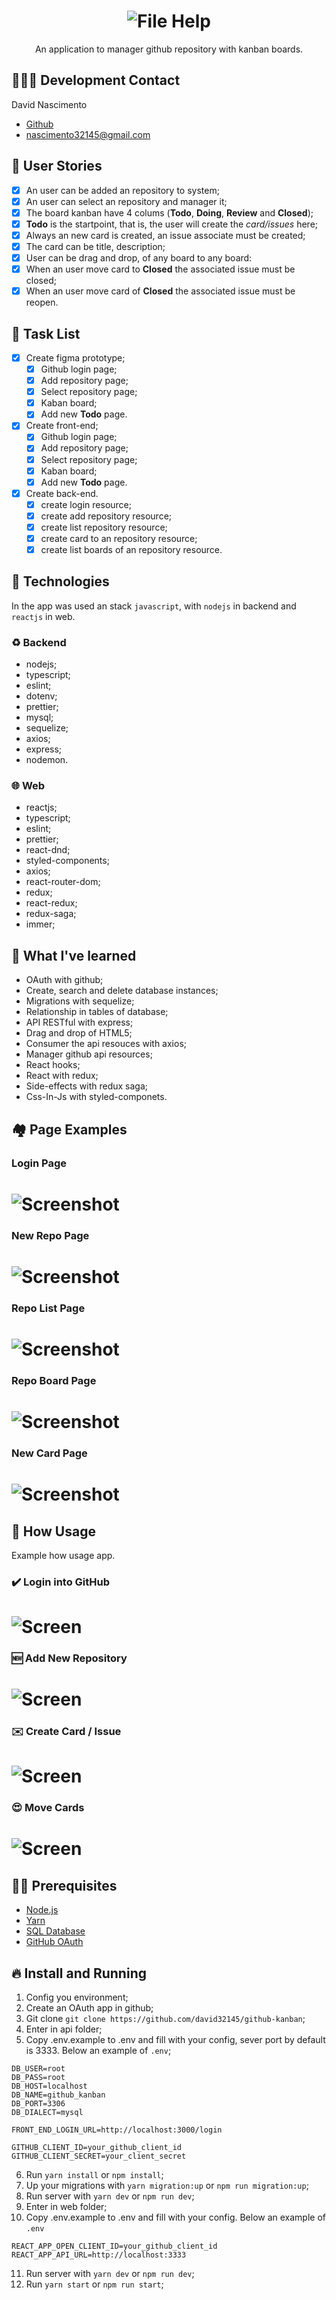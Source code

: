 <h1 align="center">
  <img alt="File Help" src="./assets/logo.png"  />
</h1>

<p align="center">
  An application to manager github repository with kanban boards.
</p>

## 👨🏼‍💻 Development Contact

David Nascimento

- [Github](https://github.com/david32145)
- [nascimento32145@gmail.com](https://gmail.com)

## 🚶 User Stories

- [x] An user can be added an repository to system;
- [x] An user can select an repository and manager it;
- [x] The board kanban have 4 colums (**Todo**, **Doing**, **Review** and **Closed**);
- [x] **Todo** is the startpoint, that is, the user will create the _card/issues_ here;
- [x] Always an new card is created, an issue associate must be created;
- [x] The card can be title, description;
- [x] User can be drag and drop, of any board to any board:
- [x] When an user move card to **Closed** the associated issue must be closed;
- [X] When an user move card of **Closed** the associated issue must be reopen.

## 📝 Task List

- [x] Create figma prototype;
  - [x] Github login page;
  - [x] Add repository page;
  - [x] Select repository page;
  - [x] Kaban board;
  - [x] Add new **Todo** page.
- [x] Create front-end;
  - [x] Github login page;
  - [x] Add repository page;
  - [x] Select repository page;
  - [x] Kaban board;
  - [x] Add new **Todo** page.
- [x] Create back-end.
  - [x] create login resource;
  - [x] create add repository resource;
  - [x] create list repository resource;
  - [x] create card to an repository resource;
  - [x] create list boards of an repository resource.

## 🚀 Technologies

In the app was used an stack `javascript`, with `nodejs` in backend and `reactjs` in web.

### ♻️ Backend

- nodejs;
- typescript;
- eslint;
- dotenv;
- prettier;
- mysql;
- sequelize;
- axios;
- express;
- nodemon.

### 🌐 Web

- reactjs;
- typescript;
- eslint;
- prettier;
- react-dnd;
- styled-components;
- axios;
- react-router-dom;
- redux;
- react-redux;
- redux-saga;
- immer;

## 🎌 What I've learned

- OAuth with github;
- Create, search and delete database instances;
- Migrations with sequelize;
- Relationship in tables of database;
- API RESTful with express;
- Drag and drop of HTML5;
- Consumer the api resouces with axios;
- Manager github api resources;
- React hooks;
- React with redux;
- Side-effects with redux saga;
- Css-In-Js with styled-componets.

## 🏘️ Page Examples

### Login Page

<h1 align="left">
  <img alt="Screenshot" src="./assets/login-page.png"/>
</h1>

### New Repo Page

<h1 align="left">
  <img alt="Screenshot" src="./assets/new-repo.png"/>
</h1>

### Repo List Page

<h1 align="left">
  <img alt="Screenshot" src="./assets/repo-list.png"/>
</h1>

### Repo Board Page

<h1 align="left">
  <img alt="Screenshot" src="./assets/board.png"/>
</h1>

### New Card Page

<h1 align="left">
  <img alt="Screenshot" src="./assets/new-card.png"/>
</h1>

## 🎥 How Usage

Example how usage app.

### ✔️ Login into GitHub

<h1 align="left">
  <img alt="Screen" src="./assets/login.gif"/>
</h1>

### 🆕 Add New Repository

<h1 align="left">
  <img alt="Screen" src="./assets/add-repo.gif"/>
</h1>

### ✉️ Create Card / Issue

<h1 align="left">
  <img alt="Screen" src="./assets/create-card.gif"/>
</h1>

### 😍 Move Cards

<h1 align="left">
  <img alt="Screen" src="./assets/move-cards.gif"/>
</h1>

## ✋🏻 Prerequisites

- [Node.js](https://nodejs.org/en/)
- [Yarn](https://yarnpkg.com/pt-BR/docs/install)
- [SQL Database](https://www.mysql.com/)
- [GitHub OAuth](https://github.com/settings/apps)

## 🔥 Install and Running

1. Config you environment;
2. Create an OAuth app in github;
3. Git clone `git clone https://github.com/david32145/github-kanban`;
4. Enter in api folder;
5. Copy .env.example to .env and fill with your config, sever port by default is 3333. Below an example of `.env`;
```env
DB_USER=root
DB_PASS=root
DB_HOST=localhost
DB_NAME=github_kanban
DB_PORT=3306
DB_DIALECT=mysql

FRONT_END_LOGIN_URL=http://localhost:3000/login

GITHUB_CLIENT_ID=your_github_client_id
GITHUB_CLIENT_SECRET=your_client_secret
```
6. Run `yarn install` or `npm install`;
7. Up your migrations with `yarn migration:up` or `npm run migration:up`;
8. Run server with `yarn dev` or `npm run dev`;
9. Enter in web folder;
10. Copy .env.example to .env and fill with your config. Below an example of `.env`

```env
REACT_APP_OPEN_CLIENT_ID=your_github_client_id
REACT_APP_API_URL=http://localhost:3333

```
11. Run server with `yarn dev` or `npm run dev`;
12. Run `yarn start` or `npm run start`;